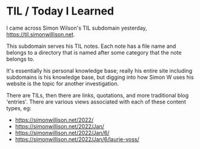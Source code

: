 # TIL / Today I Learned

I came across Simon Wilson's TIL subdomain yesterday, https://til.simonwillison.net.

This subdomain serves his TIL notes. Each note has a file name and belongs to a directory that is named after some category that the note belongs to.

It's essentially his personal knowledge base; really his entire site including subdomains is his knowledge base, but digging into how Simon W uses his website is the topic for another investigation.

There are TILs, then there are links, quotations, and more traditional blog 'entries'. There are various views associated with each of these content types, eg:

- https://simonwillison.net/2022/
- https://simonwillison.net/2022/Jan/
- https://simonwillison.net/2022/Jan/6/
- https://simonwillison.net/2022/Jan/6/laurie-voss/
